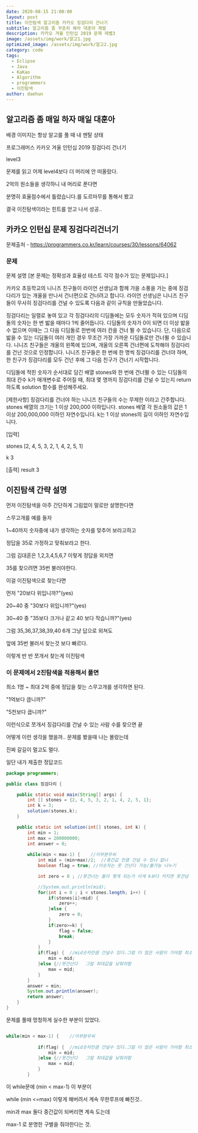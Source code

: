 ```yaml
---
date: 2020-08-15 21:00:00
layout: post
title: 이진탐색 알고리즘 카카오 징검다리 건너기
subtitle: 알고리즘 좀 꾸준히 해라 대훈아 제발
description: 카카오 겨울 인턴십 2019 문제 레벨3
image: /assets/img/work/알고1.jpg
optimized_image: /assets/img/work/알고2.jpg
category: code
tags:
  - Eclipse
  - Java
  - KaKao
  - Algorithm
  - programmers
  - 이진탐색
author: daehun
---
```


## 알고리즘 좀 매일 하자 매일 대훈아

배경 이미지는 항상 알고를 풀 때 내 멘탈 상태

프로그래머스 카카오 겨울 인턴십 2019 징검다리 건너기

level3

문제를 읽고 어제 level4보다 더 머리에 안 떠올랐다.

2억의 원소들을 생각하니 내 머리로 푼다면

분명히 효율점수에서 틀렸습니다.를 도르마무를 통해서 봤고

결국 이진탐색이라는 힌트를 얻고 나서 성공..

## 카카오 인턴십 문제 징검다리건너기
문제출처 - <https://programmers.co.kr/learn/courses/30/lessons/64062>

### 문제

문제 설명
[본 문제는 정확성과 효율성 테스트 각각 점수가 있는 문제입니다.]

카카오 초등학교의 니니즈 친구들이 라이언 선생님과 함께 가을 소풍을 가는 중에 징검다리가 있는 개울을 만나서 건너편으로 건너려고 합니다. 라이언 선생님은 니니즈 친구들이 무사히 징검다리를 건널 수 있도록 다음과 같이 규칙을 만들었습니다.

징검다리는 일렬로 놓여 있고 각 징검다리의 디딤돌에는 모두 숫자가 적혀 있으며 디딤돌의 숫자는 한 번 밟을 때마다 1씩 줄어듭니다.
디딤돌의 숫자가 0이 되면 더 이상 밟을 수 없으며 이때는 그 다음 디딤돌로 한번에 여러 칸을 건너 뛸 수 있습니다.
단, 다음으로 밟을 수 있는 디딤돌이 여러 개인 경우 무조건 가장 가까운 디딤돌로만 건너뛸 수 있습니다.
니니즈 친구들은 개울의 왼쪽에 있으며, 개울의 오른쪽 건너편에 도착해야 징검다리를 건넌 것으로 인정합니다.
니니즈 친구들은 한 번에 한 명씩 징검다리를 건너야 하며, 한 친구가 징검다리를 모두 건넌 후에 그 다음 친구가 건너기 시작합니다.

디딤돌에 적힌 숫자가 순서대로 담긴 배열 stones와 한 번에 건너뛸 수 있는 디딤돌의 최대 칸수 k가 매개변수로 주어질 때, 최대 몇 명까지 징검다리를 건널 수 있는지 return 하도록 solution 함수를 완성해주세요.

[제한사항]
징검다리를 건너야 하는 니니즈 친구들의 수는 무제한 이라고 간주합니다.
stones 배열의 크기는 1 이상 200,000 이하입니다.
stones 배열 각 원소들의 값은 1 이상 200,000,000 이하인 자연수입니다.
k는 1 이상 stones의 길이 이하인 자연수입니다.

[입력]

stones
[2, 4, 5, 3, 2, 1, 4, 2, 5, 1]

k
3

[출력]
result
3

## 이진탐색 간략 설명

먼저 이진탐색을 아주 간단하게 그림없이 말로만 설명한다면

스무고개를 예를 들자

1~40까지 숫자중에 내가 생각하는 숫자를 맞추어 보라고하고

정답을 35로 가정하고 맞춰보라고 한다.

그럼 김대훈은 1,2,3,4,5,6,7 이렇게 정답을 외치면

35를 찾으려면 35번 불러야한다.

이걸 이진탐색으로 찾는다면

먼저 "20보다 위입니까?"(yes)

20~40 중 "30보다 위입니까?"(yes)

30~40 중 "35보다 크거나 같고 40 보다 작습니까?"(yes)

그럼 35,36,37,38,39,40 6개 그냥 답으로 외쳐도

앞에 35번 불러서 찾는것 보다 빠르다.

이렇게 반 반 쪼개서 찾는게 이진탐색

### 이 문제에서 2진탐색을 적용해서 풀면
최소 1명 ~ 최대 2억 중에 정답을 찾는 스무고개를 생각하면 된다.

"1억보다 큽니까?"

"5천보다 큽니까?"

이런식으로 쪼개서 징검다리를 건널 수 있는 사람 수를 찾으면 끝

어떻게 이런 생각을 했을까.. 문제를 봤을때 나는 몰랐는데

진짜 갈길이 멀고도 멀다.

일단 내가 제출한 정답코드

```java
package programmers;

public class 징검다리 {

	public static void main(String[] args) {
		int [] stones = {2, 4, 5, 3, 2, 1, 4, 2, 5, 1};
		int k = 3;
		solution(stones,k);
	}

	public static int solution(int[] stones, int k) {
		int min = 1;
		int max = 200000000;
		int answer = 0;
		
		while(min < max-1) {	//이부분우씨
			int mid = (min+max)/2;	//중간값 만큼 건널 수 있나 없나
			boolean flag = true; //이숫자는 못 건넌다 가능/불가능 나누기

			int zero = 0 ; //못건너는 돌이 몇개 되는가 이게 k보다 커지면 못건넘

			//System.out.println(mid);
			for(int i = 0 ; i < stones.length; i++) {
				if(stones[i]<mid) {
					zero++;
				}else {
					zero = 0;
				}
				if(zero>=k) {
					flag = false;
					break;
				}
			}
			if(flag) {	//mid숫자만큼 건널수 있다.그럼 더 많은 사람이 가야함 최소값을 올려줌
				min = mid;
			}else {//못건넌다	그럼 최대값을 낮춰야함
				max = mid;
			}
		}
		answer = min;
		System.out.println(answer);
		return answer;
	}
}
```

문제를 풀때 멍청하게 실수한 부분이 있었다.

```java

while(min < max-1) {	//이부분우씨
			
			if(flag) {	//mid숫자만큼 건널수 있다.그럼 더 많은 사람이 가야함 최소값을 올려줌
				min = mid;
			}else {//못건넌다	그럼 최대값을 낮춰야함
				max = mid;
			}
		}
```

이 while문에 (min < max-1) 이 부분이

while (min <=max) 이렇게 해버려서 계속 무한루프에 빠진것..

min과 max 둘다 중간값이 되버리면 계속 도는데

max-1 로 분명한 구별을 줘야한다는 것.
